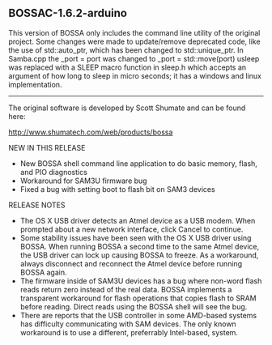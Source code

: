 BOSSAC-1.6.2-arduino
--------------------
This version of BOSSA only includes the command line utility of the original project. Some changes were made to update/remove deprecated code,
like the use of std::auto_ptr, which has been changed to std::unique_ptr. In Samba.cpp the _port = port was changed to _port = std::move(port)
usleep was replaced with a SLEEP macro function in sleep.h which accepts an argument of how long to sleep in micro seconds; it has a windows and linux implementation.

--------------------

The original software is developed by Scott Shumate and can be found here:

http://www.shumatech.com/web/products/bossa

NEW IN THIS RELEASE
* New BOSSA shell command line application to do basic memory, flash, and PIO diagnostics
* Workaround for SAM3U firmware bug
* Fixed a bug with setting boot to flash bit on SAM3 devices

RELEASE NOTES
* The OS X USB driver detects an Atmel device as a USB modem.  When prompted about a new network interface, click Cancel to continue.
* Some stability issues have been seen with the OS X USB driver using BOSSA.  When running BOSSA a second time to the same Atmel device, the USB driver can lock up causing BOSSA to freeze.  As a workaround, always disconnect and reconnect the Atmel device before running BOSSA again.
* The firmware inside of SAM3U devices has a bug where non-word flash reads return zero instead of the real data.  BOSSA implements a transparent workaround for flash operations that copies flash to SRAM before reading.  Direct reads using the BOSSA shell will see the bug.
* There are reports that the USB controller in some AMD-based systems has difficulty communicating with SAM devices.  The only known workaround is to use a different, preferrably Intel-based, system.

